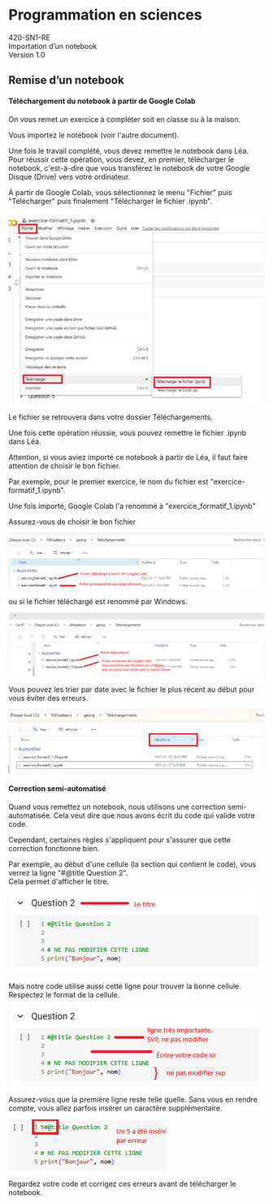 # Programmation en sciences  
420-SN1-RE  
Importation d’un notebook  
Version 1.0  


## Remise d’un notebook


#### Téléchargement du notebook à partir de Google Colab

On vous remet un exercice à compléter soit en classe ou à la maison.  

Vous importez le notebook (voir l'autre document).  

Une fois le travail complété, vous devez remettre le notebook dans Léa. Pour réussir cette opération, vous devez, en premier, télécharger le notebook, c'est-à-dire que vous transférez le notebook de votre Google Disque (Drive) vers votre ordinateur.

À partir de Google Colab, vous sélectionnez le menu "Fichier" puis "Télécharger" puis finalement "Télécharger le fichier .ipynb".  

![image1](Images_RemettreNotebook/image1.png)

Le fichier se retrouvera dans votre dossier Téléchargements.

Une fois cette opération réussie, vous pouvez remettre le fichier .ipynb dans Léa.

Attention, si vous aviez importé ce notebook à partir de Léa, il faut faire attention de choisir le bon fichier.

Par exemple, pour le premier exercice, le nom du fichier est "exercice-formatif_1.ipynb".  

Une fois importé, Google Colab l'a renommé à "exercice_formatif_1.ipynb"  

Assurez-vous de choisir le bon fichier  

![image2](Images_RemettreNotebook/image2.png)

ou si le fichier téléchargé est renommé par Windows.

![image3](Images_RemettreNotebook/image3.png)

Vous pouvez les trier par date avec le fichier le plus récent au début pour vous éviter des erreurs.

![image4](Images_RemettreNotebook/image4.png)

#### Correction semi-automatisé

Quand vous remettez un notebook, nous utilisons une correction semi-automatisée. Cela veut dire que nous avons écrit du code qui valide votre code.

Cependant, certaines règles s'appliquent pour s'assurer que cette correction fonctionne bien.

Par exemple, au début d'une cellule (la section qui contient le code), vous verrez la ligne "#@title Question 2".  
Cela permet d'afficher le titre. 

![image6](Images_RemettreNotebook/image6.png)

Mais notre code utilise aussi cette ligne pour trouver la bonne cellule. 
Respectez le format de la cellule.

![image5](Images_RemettreNotebook/image5.png)

Assurez-vous que la première ligne reste telle quelle. Sans vous en rendre compte, vous allez parfois insérer un caractère supplémentaire.

![image7](Images_RemettreNotebook/image7.png)

Regardez votre code et corrigez ces erreurs avant de télécharger le notebook.
